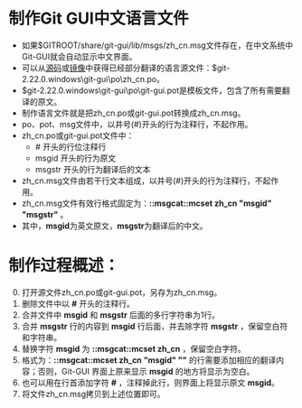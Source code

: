 # 制作Git GUI中文语言文件
* 如果$GITROOT/share/git-gui/lib/msgs/zh_cn.msg文件存在，在中文系统中Git-GUI就会自动显示中文界面。
* 可以从[源码](https://github.com/git/git)或[镜像](https://npm.taobao.org/mirrors/git-for-windows/)中获得已经部分翻译的语言源文件：$git-2.22.0.windows\git-gui\po\zh_cn.po。
* $git-2.22.0.windows\git-gui\po\git-gui.pot是模板文件，包含了所有需要翻译的原文。
* 制作语言文件就是把zh\_cn.po或git-gui.pot转换成zh_cn.msg。
* po、pot、msg文件中，以井号(#)开头的行为注释行，不起作用。
* zh\_cn.po或git-gui.pot文件中：
    * \# 开头的行位注释行
    * msgid 开头的行为原文
    * msgstr 开头的行为翻译后的文本
* zh\_cn.msg文件由若干行文本组成，以井号(#)开头的行为注释行，不起作用。
* zh\_cn.msg文件有效行格式固定为：**::msgcat::mcset zh_cn "msgid" "msgstr"** 。
* 其中，**msgid**为英文原文，**msgstr**为翻译后的中文。

# 制作过程概述：
0. 打开源文件zh\_cn.po或git-gui.pot，另存为zh\_cn.msg。
1. 删除文件中以 **#** 开头的注释行。
2. 合并文件中 **msgid** 和 **msgstr** 后面的多行字符串为1行。
3. 合并 **msgstr** 行的内容到 **msgid** 行后面，并去除字符 **msgstr** ，保留空白符和字符串。
4. 替换字符 **msgid** 为 **::msgcat::mcset zh_cn** ，保留空白字符。
5. 格式为：**::msgcat::mcset zh_cn "msgid" ""** 的行需要添加相应的翻译内容；否则，Git-GUI 界面上原来显示 **msgid** 的地方将显示为空白。
6. 也可以用在行首添加字符 **#** ，注释掉此行，则界面上将显示原文 **msgid**。
7. 将文件zh\_cn.msg拷贝到上述位置即可。
